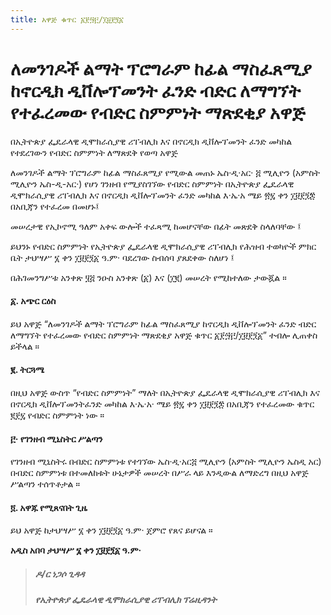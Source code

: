 ```yaml
---
title: አዋጅ ቁጥር ፩፻፵፫/፲፱፻፺፩
---
```


# ለመንገዶች ልማት ፕሮግራም ከፊል ማስፈጸሚያ ከኖርዲክ ዲቨሎፕመንት ፈንድ ብድር ለማግኘት የተፈረመው የብድር ስምምነት ማጽደቂያ አዋጅ

በኢትዮጵያ ፌዴራላዊ ዲሞክራሲያዊ ሪፐብሊክ እና በኖርዲክ ዲቨሎፕመንት ፈንድ መካከል የተደረገውን የብድር ስምምነት ለማጽደቅ የወጣ አዋጅ

ለመንገዶች ልማት ፕሮግራም ከፊል ማስፈጸሚያ የሚውል መጠኑ ኤስ·ዲ‧አር· ፭ ሚሊዮን (አምስት ሚሊዮን ኤስ-ዲ-አር·) የሆነ ገንዘብ የሚያስገኘው የብድር ስምምነት በኢትዮጵያ ፌዴራላዊ ዲሞክራሲያዊ ሪፐብሊክ እና በኖርዲክ ዲቨሎፕመንት ፈንድ መካከል እ·ኤ·አ ሜይ ፳፯ ቀን ፲፱፻፺፰ በአቢጃን የተፈረመ በመሆኑ፤

መሠረታዊ የኢኮኖሚ ዓለም አቀፍ ውሎች ተፈጻሚ ከመሆናቸው በፊት መጽደቅ ስላለባቸው ፤

ይህንኑ የብድር ስምምነት የኢትዮጵያ ፌዴራላዊ ዲሞክራሲያዊ ሪፐብሊክ የሕዝብ ተወካዮች ምክር ቤት ታህሣሥ ፮ ቀን ፲፱፻፺፩ ዓ.ም‧ ባደረገው ስብሰባ ያጸደቀው ስለሆነ ፤

በሕገመንግሥቱ አንቀጽ ፶፭ ንዑስ አንቀጽ (፩) እና (፲፪) መሠረት የሚከተለው ታውጇል ።

#### ፩. አጭር ርዕስ

ይህ አዋጅ “ለመንገዶች ልማት ፕሮግራም ከፊል ማስፈጸሚያ ከኖርዲክ ዲቨሎፕመንት ፈንድ ብድር ለማግኘት የተፈረመው የብድር ስምምነት ማጽደቂያ አዋጅ ቁጥር ፩፻፵፫/፲፱፻፺፩” ተብሎ ሊጠቀስ ይችላል ።

#### ፪. ትርጓሜ

በዚህ አዋጅ ውስጥ “የብድር ስምምነት” ማለት በኢትዮጵያ ፌዴራላዊ ዲሞክራሲያዊ ሪፐብሊክ እና በኖርዲክ ዲቨሎፕመንትፈንድ መካከል እ·ኤ·አ· ሜይ ፳፯ ቀን ፲፱፻፺፰ በአቢጃን የተፈረመው ቁጥር ፪፻፯ የብድር ስምምነት ነው ።

#### ፫‧ የገንዘብ ሚኒስትር ሥልጣን

የገንዘብ ሚኒስትሩ በብድር ስምምነቱ የተገኘው ኤስ·ዲ·አር፭ ሚሊዮን (አምስት ሚሊዮን ኤስዲ አር) በብድር ስምምነቱ በተመለከቱት ሁኔታዎች መሠረት በሥራ ላይ እንዲውል ለማድረግ በዚህ አዋጅ ሥልጣን ተሰጥቶታል ።

#### ፬. አዋጁ የሚጸናበት ጊዜ

ይህ አዋጅ ከታህሣሥ ፮ ቀን ፲፱፻፺፩ ዓ.ም· ጀምሮ የጸና ይሆናል ።

**አዲስ አበባ ታህሣሥ ፮ ቀን ፲፱፻፺፩ ዓ.ም·**

> ##### ዶ/ር ነጋሶ ጊዳዳ
>
> ##### የኢትዮጵያ ፌዴራላዊ ዲሞክራሲያዊ ሪፐብሊክ ፕሬዚዳንት
